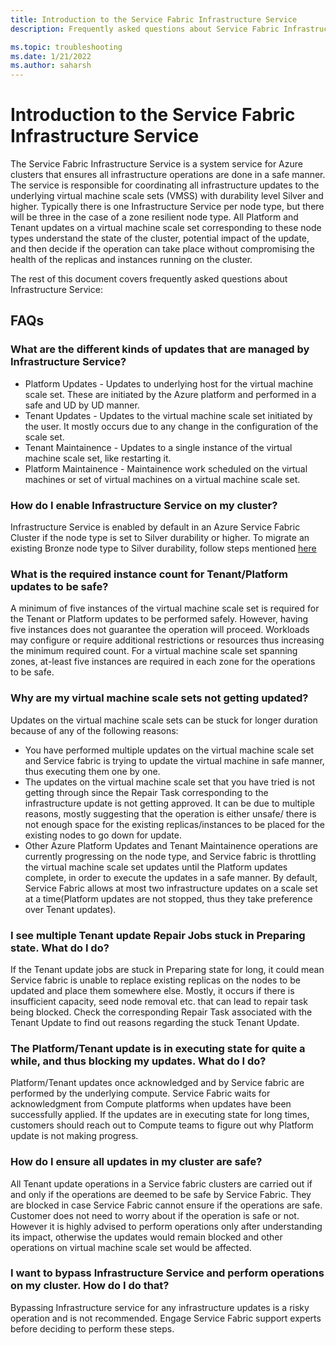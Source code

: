 ```yaml
---
title: Introduction to the Service Fabric Infrastructure Service
description: Frequently asked questions about Service Fabric Infrastructure Service

ms.topic: troubleshooting
ms.date: 1/21/2022
ms.author: saharsh
---
```


# Introduction to the Service Fabric Infrastructure Service

The Service Fabric Infrastructure Service is a system service for Azure clusters that ensures all infrastructure operations are done in a safe manner. The service is responsible for coordinating all infrastructure updates to the underlying virtual machine scale sets (VMSS) with durability level Silver and higher. Typically there is one Infrastructure Service per node type, but there will be three in the case of a zone resilient node type. All Platform and Tenant updates on a virtual machine scale set corresponding to these node types understand the state of the cluster, potential impact of the update, and then decide if the operation can take place without compromising the health of the replicas and instances running on the cluster.

The rest of this document covers frequently asked questions about Infrastructure Service: 

## FAQs 

### What are the different kinds of updates that are managed by Infrastructure Service?
 * Platform Updates - Updates to underlying host for the virtual machine scale set. These are initiated by the Azure platform and performed in a safe and UD by UD manner. 
 * Tenant Updates - Updates to the virtual machine scale set initiated by the user. It mostly occurs due to any change in the configuration of the scale set. 
 * Tenant Maintainence - Updates to a single instance of the virtual machine scale set, like restarting it. 
 * Platform Maintainence - Maintainence work scheduled on the virtual machines or set of virtual machines on a virtual machine scale set.

### How do I enable Infrastructure Service on my cluster? 
Infrastructure Service is enabled by default in an Azure Service Fabric Cluster if the node type is set to Silver durability or higher. To migrate an existing Bronze node type to Silver durability, follow steps mentioned [here](service-fabric-cluster-capacity.md#changing-durability-levels)

### What is the required instance count for Tenant/Platform updates to be safe? 
A minimum of five instances of the virtual machine scale set is required for the Tenant or Platform updates to be performed safely. However, having five instances does not guarantee the operation will proceed. Workloads may configure or require additional restrictions or resources thus increasing the minimum required count. For a virtual machine scale set spanning zones, at-least five instances are required in each zone for the operations to be safe.

### Why are my virtual machine scale sets not getting updated? 
Updates on the virtual machine scale sets can be stuck for longer duration because of any of the following reasons:
  * You have performed multiple updates on the virtual machine scale set and Service fabric is trying to update the virtual machine in safe manner, thus executing them one by one. 
  * The updates on the virtual machine scale set that you have tried is not getting through since the Repair Task corresponding to the infrastructure update is not getting approved. It can be due to multiple reasons, mostly suggesting that the operation is either unsafe/ there is not enough space for the existing replicas/instances to be placed for the existing nodes to go down for update. 
  * Other Azure Platform Updates and Tenant Maintainence operations are currently progressing on the node type, and Service fabric is throttling the virtual machine scale set updates until the Platform updates complete, in order to execute the updates in a safe manner. By default, Service Fabric allows at most two infrastructure updates on a scale set at a time(Platform updates are not stopped, thus they take preference over Tenant updates).

### I see multiple Tenant update Repair Jobs stuck in Preparing state. What do I do? 
If the Tenant update jobs are stuck in Preparing state for long, it could mean Service fabric is unable to replace existing replicas on the nodes to be updated and place them somewhere else. Mostly, it occurs if there is insufficient capacity, seed node removal etc. that can lead to repair task being blocked. Check the corresponding Repair Task associated with the Tenant Update to find out reasons regarding the stuck Tenant Update.

### The Platform/Tenant update is in executing state for quite a while, and thus blocking my updates. What do I do? 
Platform/Tenant updates once acknowledged and by Service fabric are performed by the underlying compute. Service Fabric waits for acknowledgment from Compute platforms when updates have been successfully applied. If the updates are in executing state for long times, customers should reach out to Compute teams to figure out why Platform update is not making progress.

### How do I ensure all updates in my cluster are safe? 
All Tenant update operations in a Service fabric clusters are carried out if and only if the operations are deemed to be safe by Service Fabric. They are blocked in case Service Fabric cannot ensure if the operations are safe. Customer does not need to worry about if the operation is safe or not. However it is highly advised to perform operations only after understanding its impact, otherwise the updates would remain blocked and other operations on virtual machine scale set would be affected.

### I want to bypass Infrastructure Service and perform operations on my cluster. How do I do that?
Bypassing Infrastructure service for any infrastructure updates is a risky operation and is not recommended. Engage Service Fabric support experts before deciding to perform these steps.


